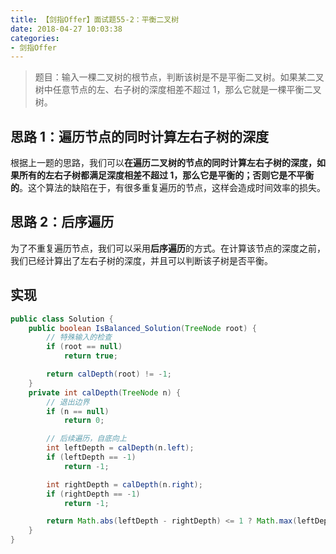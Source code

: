 ```yaml
---
title: 【剑指Offer】面试题55-2：平衡二叉树
date: 2018-04-27 10:03:38
categories:
- 剑指Offer
---
```


> 题目：输入一棵二叉树的根节点，判断该树是不是平衡二叉树。如果某二叉树中任意节点的左、右子树的深度相差不超过 1，那么它就是一棵平衡二叉树。

<!-- more -->

## 思路 1：遍历节点的同时计算左右子树的深度

根据上一题的思路，我们可以**在遍历二叉树的节点的同时计算左右子树的深度，如果所有的左右子树都满足深度相差不超过 1，那么它是平衡的；否则它是不平衡的**。这个算法的缺陷在于，有很多重复遍历的节点，这样会造成时间效率的损失。

## 思路 2：后序遍历

为了不重复遍历节点，我们可以采用**后序遍历**的方式。在计算该节点的深度之前，我们已经计算出了左右子树的深度，并且可以判断该子树是否平衡。

## 实现

```java
public class Solution {
    public boolean IsBalanced_Solution(TreeNode root) {
        // 特殊输入的检查
        if (root == null)
            return true;

        return calDepth(root) != -1;
    }
    private int calDepth(TreeNode n) {
        // 退出边界
        if (n == null)
            return 0;

        // 后续遍历，自底向上
        int leftDepth = calDepth(n.left);
        if (leftDepth == -1)
            return -1;

        int rightDepth = calDepth(n.right);
        if (rightDepth == -1)
            return -1;

        return Math.abs(leftDepth - rightDepth) <= 1 ? Math.max(leftDepth, rightDepth) + 1 : -1;
    }
}
```